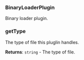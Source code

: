<a name="BinaryLoaderPlugin"></a>

### BinaryLoaderPlugin
Binary loader plugin.


<a name="BinaryLoaderPlugin+getType"></a>

### getType
The type of file this pluglin handles.


**Returns**: <code>string</code> - The type of file.  
